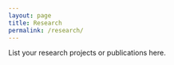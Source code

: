 ```yaml
---
layout: page
title: Research
permalink: /research/
---
```

List your research projects or publications here.
